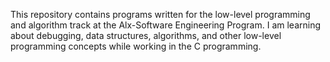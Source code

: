 This repository contains programs written for the low-level programming and algorithm track at the Alx-Software Engineering Program. I am learning about debugging, data structures, algorithms, and other low-level programming concepts while working in the C programming.
